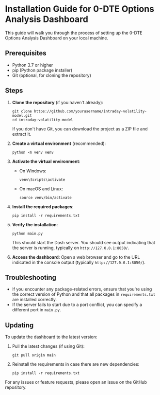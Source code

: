 # Installation Guide for 0-DTE Options Analysis Dashboard

This guide will walk you through the process of setting up the 0-DTE Options Analysis Dashboard on your local machine.

## Prerequisites

- Python 3.7 or higher
- pip (Python package installer)
- Git (optional, for cloning the repository)

## Steps

1. **Clone the repository** (if you haven't already):
   ```
   git clone https://github.com/yourusername/intraday-volatility-model.git
   cd intraday-volatility-model
   ```
   If you don't have Git, you can download the project as a ZIP file and extract it.

2. **Create a virtual environment** (recommended):
   ```
   python -m venv venv
   ```

3. **Activate the virtual environment**:
   - On Windows:
     ```
     venv\Scripts\activate
     ```
   - On macOS and Linux:
     ```
     source venv/bin/activate
     ```

4. **Install the required packages**:
   ```
   pip install -r requirements.txt
   ```

5. **Verify the installation**:
   ```
   python main.py
   ```
   This should start the Dash server. You should see output indicating that the server is running, typically on `http://127.0.0.1:8050/`.

6. **Access the dashboard**:
   Open a web browser and go to the URL indicated in the console output (typically `http://127.0.0.1:8050/`).

## Troubleshooting

- If you encounter any package-related errors, ensure that you're using the correct version of Python and that all packages in `requirements.txt` are installed correctly.
- If the server fails to start due to a port conflict, you can specify a different port in `main.py`.

## Updating

To update the dashboard to the latest version:

1. Pull the latest changes (if using Git):
   ```
   git pull origin main
   ```

2. Reinstall the requirements in case there are new dependencies:
   ```
   pip install -r requirements.txt
   ```

For any issues or feature requests, please open an issue on the GitHub repository.